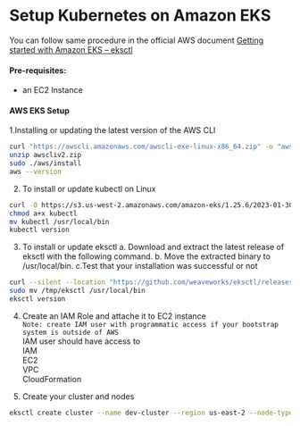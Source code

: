 # Setup Kubernetes on Amazon EKS


You can follow same procedure in the official  AWS document [Getting started with Amazon EKS – eksctl](https://docs.aws.amazon.com/eks/latest/userguide/getting-started-eksctl.html)   

#### Pre-requisites: 
  - an EC2 Instance 
#### AWS EKS Setup
1.Installing or updating the latest version of the AWS CLI
```sh
curl "https://awscli.amazonaws.com/awscli-exe-linux-x86_64.zip" -o "awscliv2.zip"
unzip awscliv2.zip
sudo ./aws/install
aws --version
```
2. To install or update kubectl on Linux
```sh   
curl -O https://s3.us-west-2.amazonaws.com/amazon-eks/1.25.6/2023-01-30/bin/linux/amd64/kubectl
chmod a+x kubectl
mv kubectl /usr/local/bin
kubectl version
```

3. To install or update eksctl
a. Download and extract the latest release of eksctl with the following command.
b. Move the extracted binary to /usr/local/bin.
c.Test that your installation was successful or not
```sh
curl --silent --location "https://github.com/weaveworks/eksctl/releases/latest/download/eksctl_$(uname -s)_amd64.tar.gz" | tar xz -C /tmp
sudo mv /tmp/eksctl /usr/local/bin
eksctl version
```

4. Create an IAM Role and attache it to EC2 instance    
   `Note: create IAM user with programmatic access if your bootstrap system is outside of AWS`   
   IAM user should have access to   
   IAM   
   EC2   
   VPC    
   CloudFormation   
   
5. Create your cluster and nodes
```sh
eksctl create cluster --name dev-cluster --region us-east-2 --node-type t2.small
```    


   
  

